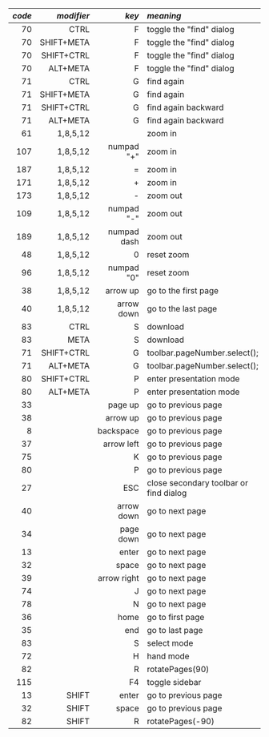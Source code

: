 
| _code_ | _modifier_ |       _key_ | _meaning_                              |
| -----: | ---------: | ----------: | :------------------------------------- |
|     70 |       CTRL |           F | toggle the "find" dialog               |
|     70 | SHIFT+META |           F | toggle the "find" dialog               |
|     70 | SHIFT+CTRL |           F | toggle the "find" dialog               |
|     70 |   ALT+META |           F | toggle the "find" dialog               |
|     71 |       CTRL |           G | find again                             |
|     71 | SHIFT+META |           G | find again                             |
|     71 | SHIFT+CTRL |           G | find again backward                    |
|     71 |   ALT+META |           G | find again backward                    |
|     61 |   1,8,5,12 |             | zoom in                                |
|    107 |   1,8,5,12 |  numpad "+" | zoom in                                |
|    187 |   1,8,5,12 |           = | zoom in                                |
|    171 |   1,8,5,12 |           + | zoom in                                |
|    173 |   1,8,5,12 |           - | zoom out                               |
|    109 |   1,8,5,12 |  numpad "-" | zoom out                               |
|    189 |   1,8,5,12 | numpad dash | zoom out                               |
|     48 |   1,8,5,12 |           0 | reset zoom                             |
|     96 |   1,8,5,12 |  numpad "0" | reset zoom                             |
|     38 |   1,8,5,12 |    arrow up | go to the first page                   |
|     40 |   1,8,5,12 |  arrow down | go to the last page                    |
|     83 |       CTRL |           S | download                               |
|     83 |       META |           S | download                               |
|     71 | SHIFT+CTRL |           G | toolbar.pageNumber.select();           |
|     71 |   ALT+META |           G | toolbar.pageNumber.select();           |
|     80 | SHIFT+CTRL |           P | enter presentation mode                |
|     80 |   ALT+META |           P | enter presentation mode                |
|     33 |            |     page up | go to previous page                    |
|     38 |            |    arrow up | go to previous page                    |
|      8 |            |   backspace | go to previous page                    |
|     37 |            |  arrow left | go to previous page                    |
|     75 |            |           K | go to previous page                    |
|     80 |            |           P | go to previous page                    |
|     27 |            |         ESC | close secondary toolbar or find dialog |
|     40 |            |  arrow down | go to next page                        |
|     34 |            |   page down | go to next page                        |
|     13 |            |       enter | go to next page                        |
|     32 |            |       space | go to next page                        |
|     39 |            | arrow right | go to next page                        |
|     74 |            |           J | go to next page                        |
|     78 |            |           N | go to next page                        |
|     36 |            |        home | go to first page                       |
|     35 |            |         end | go to last page                        |
|     83 |            |           S | select mode                            |
|     72 |            |           H | hand mode                              |
|     82 |            |           R | rotatePages(90)                        |
|    115 |            |          F4 | toggle sidebar                         |
|     13 |      SHIFT |       enter | go to previous page                    |
|     32 |      SHIFT |       space | go to previous page                    |
|     82 |      SHIFT |           R | rotatePages(-90)                       |
